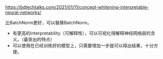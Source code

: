 https://bdtechtalks.com/2021/01/11/concept-whitening-interpretable-neural-networks/

比BatchNorm更好，可以替换BatchNorm。

- 有更高的interpretability（可解释性），可以可视化得解释神经网络层的含义。（最突出的特点）
- 可以使用在已经训练好的模型上，只需要增加一步就可以得出结果，十分方便。